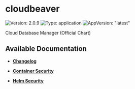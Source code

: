 # cloudbeaver

![Version: 2.0.9](https://img.shields.io/badge/Version-2.0.9-informational?style=flat-square) ![Type: application](https://img.shields.io/badge/Type-application-informational?style=flat-square) ![AppVersion: "latest"](https://img.shields.io/badge/AppVersion-"latest"-informational?style=flat-square)

Cloud Database Manager (Official Chart)

## Available Documentation

- [**Changelog**](CHANGELOG)

- [**Container Security**](container-security)

- [**Helm Security**](helm-security)

